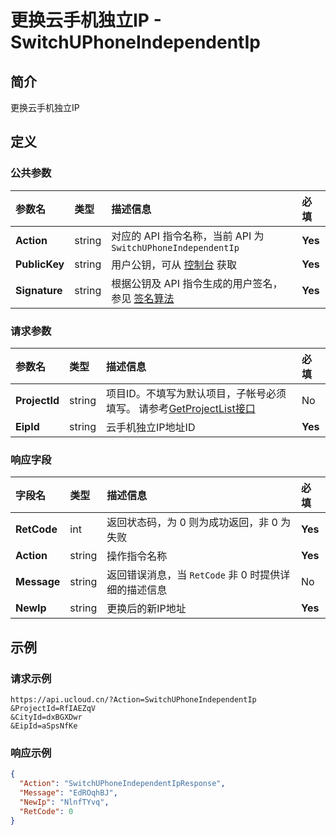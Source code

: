 # 更换云手机独立IP - SwitchUPhoneIndependentIp

## 简介

更换云手机独立IP









## 定义

### 公共参数

| 参数名 | 类型 | 描述信息 | 必填 |
|:---|:---|:---|:---|
| **Action**     | string  | 对应的 API 指令名称，当前 API 为 `SwitchUPhoneIndependentIp`                        | **Yes** |
| **PublicKey**  | string  | 用户公钥，可从 [控制台](https://console.ucloud.cn/uapi/apikey) 获取                                             | **Yes** |
| **Signature**  | string  | 根据公钥及 API 指令生成的用户签名，参见 [签名算法](api/summary/signature.md)  | **Yes** |

### 请求参数

| 参数名 | 类型 | 描述信息 | 必填 |
|:---|:---|:---|:---|
| **ProjectId** | string | 项目ID。不填写为默认项目，子帐号必须填写。 请参考[GetProjectList接口](https://docs.ucloud.cn/api/summary/get_project_list) |No|
| **EipId** | string | 云手机独立IP地址ID |**Yes**|

### 响应字段

| 字段名 | 类型 | 描述信息 | 必填 |
|:---|:---|:---|:---|
| **RetCode** | int | 返回状态码，为 0 则为成功返回，非 0 为失败 |**Yes**|
| **Action** | string | 操作指令名称 |**Yes**|
| **Message** | string | 返回错误消息，当 `RetCode` 非 0 时提供详细的描述信息 |No|
| **NewIp** | string | 更换后的新IP地址 |**Yes**|




## 示例

### 请求示例
    
```
https://api.ucloud.cn/?Action=SwitchUPhoneIndependentIp
&ProjectId=RfIAEZqV
&CityId=dxBGXDwr
&EipId=aSpsNfKe
```

### 响应示例
    
```json
{
  "Action": "SwitchUPhoneIndependentIpResponse",
  "Message": "EdROqhBJ",
  "NewIp": "NlnfTYvq",
  "RetCode": 0
}
```





